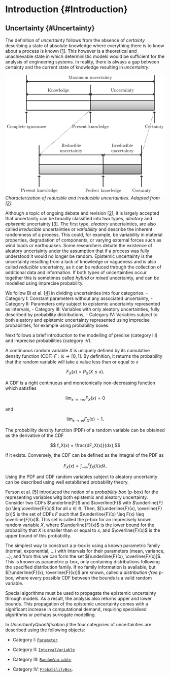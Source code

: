 
# Introduction {#Introduction}

## Uncertainty {#Uncertainty}

The definition of _uncertainty_ follows from the absence of _certainty_ describing a state of absolute knowledge where everything there is to know about a process is known [[1](/references#nikolaidisTypesUncertaintyDesign2004)]. This however is a theoretical and unachievable state in which deterministic models would be sufficient for the analysis of engineering systems. In reality, there is always a gap between certainty and the current state of knowledge resulting in _uncertainty_.


![](../assets/uncertainty.svg)
 _Characterization of reducible and irreducible uncertainties. Adapted from [[2](/references#aughenbaughValueUsingImprecise2005)]_.

Although a topic of ongoing debate and revision [[2](/references#aughenbaughValueUsingImprecise2005)], it is largely accepted that uncertainty can be broadly classified into two types, _aleatory_ and _epistemic_ uncertainty [[3](/references#kiureghianAleatoryEpistemicDoes2009)]. The first type, _aleatory_ uncertainties, are also called _irreducible_ uncertainties or _variability_ and describe the inherent randomness of a process. This could, for example, be variability in material properties, degradation of components, or varying external forces such as wind loads or earthquakes. Some researchers debate the existence of aleatory uncertainty under the assumption that if a process was fully understood it would no longer be random. Epistemic uncertainty is the uncertainty resulting from a lack of knowledge or vagueness and is also called _reducible_ uncertainty, as it can be reduced through the collection of additional data and information. If both types of uncertainties occur together this is sometimes called _hybrid_ or _mixed_ uncertainty, and can be modelled using imprecise probability.

We follow Bi et al. [[4](/references#biBhattacharyyaDistanceEnriching2019)] in dividing uncertainties into four categories:     - Category I: Constant parameters without any associated uncertainty,     - Category II: Parameters only subject to epistemic uncertainty represented as intervals,     - Category III: Variables with only aleatory uncertainties, fully described by probability distributions,     - Category IV: Variables subject to both aleatory and epistemic uncertainty represented using imprecise probabilities, for example using probability boxes.

Next follows a brief introduction to the modelling of precise (category III) and imprecise probabilities (category IV).

A continuous random variable $X$ is uniquely defined by its cumulative density function (CDF) $F: \mathbb{R} \rightarrow [0,1]$. By definition, it returns the probability that the random variable will take a value less than or equal to $x$

$$    F_X(x) = P_X(X \leq x).$$

A CDF is a right continuous and monotonically non-decreasing function which satisfies

$$    \lim_{x\rightarrow -\infty} F_X(x) = 0$$

and

$$    \lim_{x\rightarrow \infty}  F_X(x) = 1.$$

The probability density function (PDF) of a random variable can be obtained as the derivative of the CDF

$$    f_X(x) = \frac{dF_X(x)}{dx},$$

if it exists. Conversely, the CDF can be defined as the integral of the PDF as

$$    F_X(x) = \int_{-\infty}^x f_X(\lambda) d\lambda.$$

Using the PDF and CDF random variables subject to aleatory uncertainty can be described using well established probability theory.

Ferson et al. [[5](/references#fersonConstructingProbabilityBoxes2015)] introduced the notion of a _probability box_ (p-box) for the representing variables witg both epistemic and aleatory uncertainty. Consider two CDFs $\underline{F}$ and $\overline{F}$ with $\underline{F}(x) \leq \overline{F}(x)$ for all $x \in \mathbb{R}$. Then, $[\underline{F}(x), \overline{F}(x)]$ is the set of CDFs $F$ such that $\underline{F}(x) \leq F(x) \leq \overline{F}(x)$. This set is called the p-box for an imprecisely known random variable $X$, where $\underline{F}(x)$ is the lower bound for the probability that $X$ is smaller than or equal to $x$, and $\overline{F}(x)$ is the upper bound of this probability.

The simplest way to construct a p-box is using a known parametric family (normal, exponential, ...) with intervals for their parameters (mean, variance, ...), and from this we can form the set $[\underline{F}(x), \overline{F}(x)]$. This is known as parametric p-box, only containing distributions following the specified distribution family. If no family information is available, but $[\underline{F}(x), \overline{F}(x)]$ are known, called a _distribution-free_ p-box, where every possible CDF between the bounds is a valid random variable.

Special algorithms must be used to propagate the epistemic uncertainty through models. As a result, the analysis also returns upper and lower bounds. This propagation of the epistemic uncertainty comes with a significant increase in computational demand, requiring specialised algorithms or perhaps surrogate modelling.

In _UncertaintyQuantification.jl_ the four categories of uncertainties are described using the following objects:
- Category I: [`Parameter`](/api/inputs#UncertaintyQuantification.Parameter)
  
- Category II: [`IntervalVariable`](/api/inputs#UncertaintyQuantification.IntervalVariable)
  
- Category III: [`RandomVariable`](/api/inputs#UncertaintyQuantification.RandomVariable)
  
- Category IV: [`ProbabilityBox`](/api/inputs#UncertaintyQuantification.ProbabilityBox).
  
